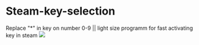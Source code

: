 # Steam-key-selection
Replace "*" in key on number 0-9 || light size programm for fast activating key in steam
<img src="https://lh3.googleusercontent.com/proxy/5dUIoYwwf4Se6OK2i5jOx6WHtsnCWx320Dq22a0hPAsOD8vAmsngJAHWVHZgIKN4B5VlynGEb5rFRJ-6NnP9wZQeZSZk7xxkZDSuhZdD_h2h">
